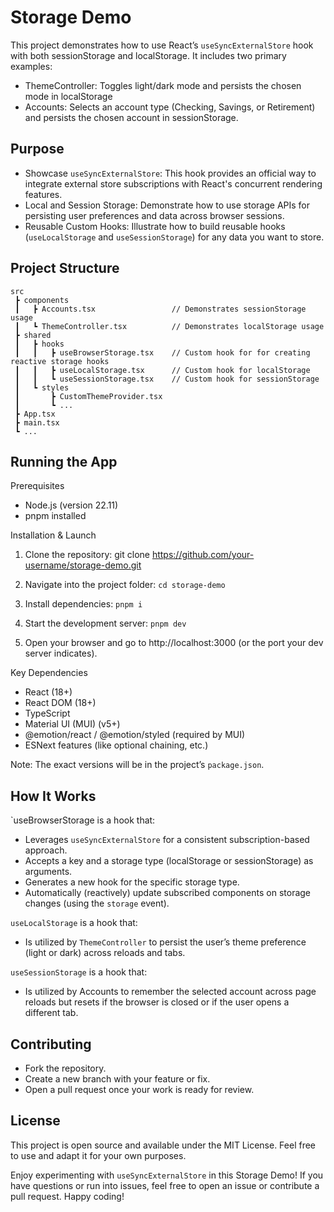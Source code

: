 # Storage Demo

This project demonstrates how to use React’s `useSyncExternalStore` hook with both sessionStorage and localStorage. It includes two primary examples:

- ThemeController: Toggles light/dark mode and persists the chosen mode in localStorage
- Accounts: Selects an account type (Checking, Savings, or Retirement) and persists the chosen account in sessionStorage.

## Purpose

- Showcase `useSyncExternalStore`: This hook provides an official way to integrate external store subscriptions with React's concurrent rendering features.
- Local and Session Storage: Demonstrate how to use storage APIs for persisting user preferences and data across browser sessions.
- Reusable Custom Hooks: Illustrate how to build reusable hooks (`useLocalStorage` and `useSessionStorage`) for any data you want to store.

## Project Structure

```
src
 ┣ components
 ┃   ┣ Accounts.tsx                 // Demonstrates sessionStorage usage
 ┃   ┗ ThemeController.tsx          // Demonstrates localStorage usage
 ┣ shared
 ┃   ┣ hooks
 ┃   ┃   ┣ useBrowserStorage.tsx    // Custom hook for for creating reactive storage hooks
 ┃   ┃   ┣ useLocalStorage.tsx      // Custom hook for localStorage
 ┃   ┃   ┗ useSessionStorage.tsx    // Custom hook for sessionStorage
 ┃   ┗ styles
 ┃       ┣ CustomThemeProvider.tsx
 ┃       ┗ ...
 ┣ App.tsx
 ┣ main.tsx
 ┗ ...
```

## Running the App

Prerequisites

- Node.js (version 22.11)
- pnpm installed

Installation & Launch

1. Clone the repository: git clone https://github.com/your-username/storage-demo.git

2. Navigate into the project folder: `cd storage-demo`

3. Install dependencies: `pnpm i`

4. Start the development server: `pnpm dev`

5. Open your browser and go to http://localhost:3000 (or the port your dev server indicates).

Key Dependencies

- React (18+)
- React DOM (18+)
- TypeScript
- Material UI (MUI) (v5+)
- @emotion/react / @emotion/styled (required by MUI)
- ESNext features (like optional chaining, etc.)

Note: The exact versions will be in the project’s `package.json`.

## How It Works

`useBrowserStorage is a hook that:

- Leverages `useSyncExternalStore` for a consistent subscription-based approach.
- Accepts a key and a storage type (localStorage or sessionStorage) as arguments.
- Generates a new hook for the specific storage type.
- Automatically (reactively) update subscribed components on storage changes (using the `storage` event).

`useLocalStorage` is a hook that:

- Is utilized by `ThemeController` to persist the user’s theme preference (light or dark) across reloads and tabs.

`useSessionStorage` is a hook that:

- Is utilized by Accounts to remember the selected account across page reloads but resets if the browser is closed or if the user opens a different tab.

## Contributing

- Fork the repository.
- Create a new branch with your feature or fix.
- Open a pull request once your work is ready for review.

## License

This project is open source and available under the MIT License. Feel free to use and adapt it for your own purposes.

Enjoy experimenting with `useSyncExternalStore` in this Storage Demo! If you have questions or run into issues, feel free to open an issue or contribute a pull request. Happy coding!
